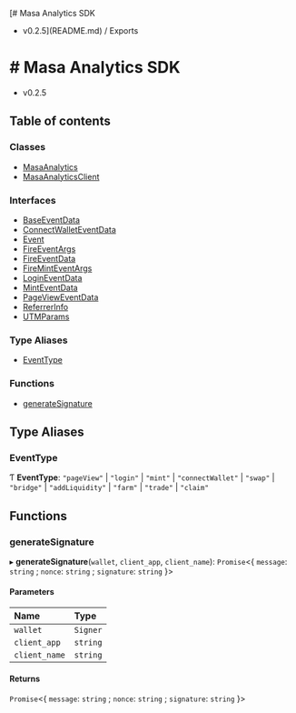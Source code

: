 [# Masa Analytics SDK
 - v0.2.5](README.md) / Exports

# # Masa Analytics SDK
 - v0.2.5

## Table of contents

### Classes

- [MasaAnalytics](classes/MasaAnalytics.md)
- [MasaAnalyticsClient](classes/MasaAnalyticsClient.md)

### Interfaces

- [BaseEventData](interfaces/BaseEventData.md)
- [ConnectWalletEventData](interfaces/ConnectWalletEventData.md)
- [Event](interfaces/Event.md)
- [FireEventArgs](interfaces/FireEventArgs.md)
- [FireEventData](interfaces/FireEventData.md)
- [FireMintEventArgs](interfaces/FireMintEventArgs.md)
- [LoginEventData](interfaces/LoginEventData.md)
- [MintEventData](interfaces/MintEventData.md)
- [PageViewEventData](interfaces/PageViewEventData.md)
- [ReferrerInfo](interfaces/ReferrerInfo.md)
- [UTMParams](interfaces/UTMParams.md)

### Type Aliases

- [EventType](modules.md#eventtype)

### Functions

- [generateSignature](modules.md#generatesignature)

## Type Aliases

### EventType

Ƭ **EventType**: ``"pageView"`` \| ``"login"`` \| ``"mint"`` \| ``"connectWallet"`` \| ``"swap"`` \| ``"bridge"`` \| ``"addLiquidity"`` \| ``"farm"`` \| ``"trade"`` \| ``"claim"``

## Functions

### generateSignature

▸ **generateSignature**(`wallet`, `client_app`, `client_name`): `Promise`<{ `message`: `string` ; `nonce`: `string` ; `signature`: `string`  }\>

#### Parameters

| Name | Type |
| :------ | :------ |
| `wallet` | `Signer` |
| `client_app` | `string` |
| `client_name` | `string` |

#### Returns

`Promise`<{ `message`: `string` ; `nonce`: `string` ; `signature`: `string`  }\>
